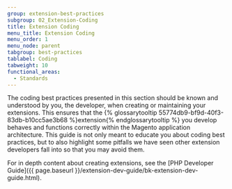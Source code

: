 ```yaml
---
group: extension-best-practices
subgroup: 02_Extension-Coding
title: Extension Coding
menu_title: Extension Coding
menu_order: 1
menu_node: parent
tabgroup: best-practices
tablabel: Coding
tabweight: 10
functional_areas:
  - Standards
---
```


The coding best practices presented in this section should be known and understood by you, the developer, when creating or maintaining your extensions. This ensures that the {% glossarytooltip 55774db9-bf9d-40f3-83db-b10cc5ae3b68 %}extension{% endglossarytooltip %} you develop behaves and functions correctly within the Magento application architecture. This guide is not only meant to educate you about coding best practices, but to also highlight some pitfalls we have seen other extension developers fall into so that you may avoid them.

For in depth content about creating extensions, see the [PHP Developer Guide]({{ page.baseurl }}/extension-dev-guide/bk-extension-dev-guide.html).
